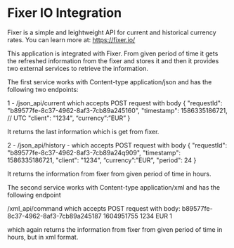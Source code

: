 # Fixer IO Integration

Fixer is a simple and leightweight API for current and historical currency rates. You can learn more at: https://fixer.io/

This application is integrated with Fixer. From given period of time it gets the refreshed information from the fixer and stores it and then it provides two external services
to retrieve the information.

The first service works with Content-type application/json and has the following two endpoints:

1 - /json_api/current which accepts POST request with body 
{
"requestId": "b89577fe-8c37-4962-8af3-7cb89a245160",
"timestamp": 1586335186721, // UTC
"client": "1234",
“currency”:”EUR”
}

It returns the last information which is get from fixer.

2 - /json_api/history - which accepts POST request with body 
{
"requestId": "b89577fe-8c37-4962-8af3-7cb89a24q909",
"timestamp": 1586335186721,
"client": "1234",
“currency”:”EUR”,
"period": 24
}

It returns the information from fixer from given period of time in hours.

The second service works with Content-type application/xml and has the following endpoint

/xml_api/command which accepts POST request with body: 
<ApiPayload>
    <requestId>b89577fe-8c37-4962-8af3-7cb89a245187</requestId>
    <timestamp>1604951755</timestamp>
    <client>1234</client>
    <currency>EUR</currency>
    <period>1</period>
</ApiPayload>  

which again returns the information from fixer from given period of time in hours, but in xml format.
